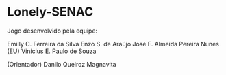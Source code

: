 # Lonely-SENAC
Jogo desenvolvido pela equipe:

Emilly C. Ferreira da Silva
Enzo S. de Araújo
José F. Almeida Pereira Nunes (EU)
Vinícius E. Paulo de Souza

(Orientador) Danilo Queiroz Magnavita
